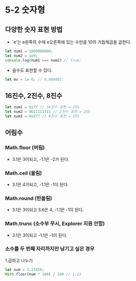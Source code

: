 # 5-2 숫자형

## 다양한 숫자 표현 방법
- 'e'는 e왼쪽의 수에 e오른쪽에 있는 수만큼 10의 거듭제곱을 곱한다.
```javascript
let num1 = 1000000000;
let num2 = 1e9;
console.log(num1 === num2) // true;
```
- 음수도 표현할 수 있다.
```javascript
let ms = 1e-6; // 0.000001;
```

## 16진수, 2진수, 8진수
```javascript
let num1 = 0xff // 16진수 표현 = 255
let num2 = 0b11111111 // 2진수 표현 = 255
let num3 = 0o377 // 8진수 표현 = 255
```
## 어림수
### Math.floor (버림)
- 3.1은 3이되고, -1.1은 -2가 된다.
### Math.ceil (올림)
- 3.1은 4가되고, -1.1은 -1이 된다.
### Math.round (반올림)
- 3.1은 3이되고 3.6은 4, -1.1은 -1이 된다.
### Math.trunc (소수부 무시, Explorer 지원 안함)
- 3.1은 3이되고 -1.1은 -1이 된다.
### 소수를 두 번째 자리까지만 남기고 싶은 경우
1.곱하고 나누기 
```javascript
let num = 1.23456;
Math.floor(num * 100) / 100 // 1.23
```



